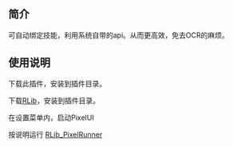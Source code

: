 ## 简介

可自动绑定技能，利用系统自带的api。从而更高效，免去OCR的麻烦。

## 使用说明

下载此插件，安装到插件目录。

下载[RLib](https://github.com/liantian-cn/RLib)，安装到插件目录。

在设置菜单内，启动PixelUI

按说明运行  [RLib_PixelRunner](https://github.com/liantian-cn/RLib_PixelRunner)


